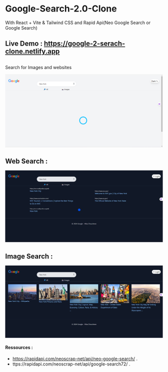 # Google-Search-2.0-Clone
With React + Vite &amp; Tailwind CSS and Rapid Api(Neo Google Search or Google Search)
## Live Demo : https://google-2-serach-clone.netlify.app
##
Search for Images and websites

![Google Search 2.0 Clone](google.png)

## Web Search :
![Google Search 2.0 Clone](google1.png)

## Image Search :
![Google Search 2.0 Clone](google2.png)

#### Ressources :
- https://rapidapi.com/neoscrap-net/api/neo-google-search/ .
- ttps://rapidapi.com/neoscrap-net/api/google-search72/ .

